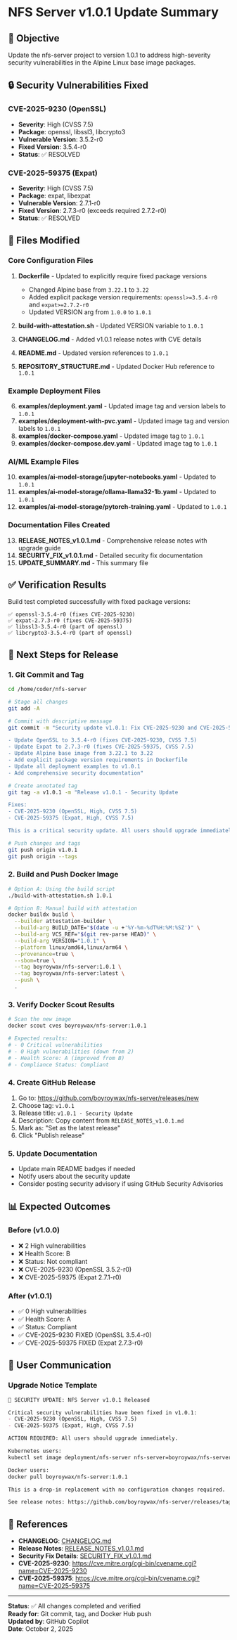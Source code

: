 # NFS Server v1.0.1 Update Summary

## 🎯 Objective
Update the nfs-server project to version 1.0.1 to address high-severity security vulnerabilities in the Alpine Linux base image packages.

## 🔒 Security Vulnerabilities Fixed

### CVE-2025-9230 (OpenSSL)
- **Severity**: High (CVSS 7.5)
- **Package**: openssl, libssl3, libcrypto3
- **Vulnerable Version**: 3.5.2-r0
- **Fixed Version**: 3.5.4-r0
- **Status**: ✅ RESOLVED

### CVE-2025-59375 (Expat)
- **Severity**: High (CVSS 7.5)
- **Package**: expat, libexpat
- **Vulnerable Version**: 2.7.1-r0
- **Fixed Version**: 2.7.3-r0 (exceeds required 2.7.2-r0)
- **Status**: ✅ RESOLVED

## 📝 Files Modified

### Core Configuration Files
1. **Dockerfile** - Updated to explicitly require fixed package versions
   - Changed Alpine base from `3.22.1` to `3.22`
   - Added explicit package version requirements: `openssl>=3.5.4-r0` and `expat>=2.7.2-r0`
   - Updated VERSION arg from `1.0.0` to `1.0.1`

2. **build-with-attestation.sh** - Updated VERSION variable to `1.0.1`

3. **CHANGELOG.md** - Added v1.0.1 release notes with CVE details

4. **README.md** - Updated version references to `1.0.1`

5. **REPOSITORY_STRUCTURE.md** - Updated Docker Hub reference to `1.0.1`

### Example Deployment Files
6. **examples/deployment.yaml** - Updated image tag and version labels to `1.0.1`
7. **examples/deployment-with-pvc.yaml** - Updated image tag and version labels to `1.0.1`
8. **examples/docker-compose.yaml** - Updated image tag to `1.0.1`
9. **examples/docker-compose.dev.yaml** - Updated image tag to `1.0.1`

### AI/ML Example Files
10. **examples/ai-model-storage/jupyter-notebooks.yaml** - Updated to `1.0.1`
11. **examples/ai-model-storage/ollama-llama32-1b.yaml** - Updated to `1.0.1`
12. **examples/ai-model-storage/pytorch-training.yaml** - Updated to `1.0.1`

### Documentation Files Created
13. **RELEASE_NOTES_v1.0.1.md** - Comprehensive release notes with upgrade guide
14. **SECURITY_FIX_v1.0.1.md** - Detailed security fix documentation
15. **UPDATE_SUMMARY.md** - This summary file

## ✅ Verification Results

Build test completed successfully with fixed package versions:
```
✅ openssl-3.5.4-r0 (fixes CVE-2025-9230)
✅ expat-2.7.3-r0 (fixes CVE-2025-59375)
✅ libssl3-3.5.4-r0 (part of openssl)
✅ libcrypto3-3.5.4-r0 (part of openssl)
```

## 🚀 Next Steps for Release

### 1. Git Commit and Tag
```bash
cd /home/coder/nfs-server

# Stage all changes
git add -A

# Commit with descriptive message
git commit -m "Security update v1.0.1: Fix CVE-2025-9230 and CVE-2025-59375

- Update OpenSSL to 3.5.4-r0 (fixes CVE-2025-9230, CVSS 7.5)
- Update Expat to 2.7.3-r0 (fixes CVE-2025-59375, CVSS 7.5)
- Update Alpine base image from 3.22.1 to 3.22
- Add explicit package version requirements in Dockerfile
- Update all deployment examples to v1.0.1
- Add comprehensive security documentation"

# Create annotated tag
git tag -a v1.0.1 -m "Release v1.0.1 - Security Update

Fixes:
- CVE-2025-9230 (OpenSSL, High, CVSS 7.5)
- CVE-2025-59375 (Expat, High, CVSS 7.5)

This is a critical security update. All users should upgrade immediately."

# Push changes and tags
git push origin v1.0.1
git push origin --tags
```

### 2. Build and Push Docker Image
```bash
# Option A: Using the build script
./build-with-attestation.sh 1.0.1

# Option B: Manual build with attestation
docker buildx build \
  --builder attestation-builder \
  --build-arg BUILD_DATE="$(date -u +'%Y-%m-%dT%H:%M:%SZ')" \
  --build-arg VCS_REF="$(git rev-parse HEAD)" \
  --build-arg VERSION="1.0.1" \
  --platform linux/amd64,linux/arm64 \
  --provenance=true \
  --sbom=true \
  --tag boyroywax/nfs-server:1.0.1 \
  --tag boyroywax/nfs-server:latest \
  --push \
  .
```

### 3. Verify Docker Scout Results
```bash
# Scan the new image
docker scout cves boyroywax/nfs-server:1.0.1

# Expected results:
# - 0 Critical vulnerabilities
# - 0 High vulnerabilities (down from 2)
# - Health Score: A (improved from B)
# - Compliance Status: Compliant
```

### 4. Create GitHub Release
1. Go to: https://github.com/boyroywax/nfs-server/releases/new
2. Choose tag: `v1.0.1`
3. Release title: `v1.0.1 - Security Update`
4. Description: Copy content from `RELEASE_NOTES_v1.0.1.md`
5. Mark as: "Set as the latest release"
6. Click "Publish release"

### 5. Update Documentation
- Update main README badges if needed
- Notify users about the security update
- Consider posting security advisory if using GitHub Security Advisories

## 📊 Expected Outcomes

### Before (v1.0.0)
- ❌ 2 High vulnerabilities
- ❌ Health Score: B
- ❌ Status: Not compliant
- ❌ CVE-2025-9230 (OpenSSL 3.5.2-r0)
- ❌ CVE-2025-59375 (Expat 2.7.1-r0)

### After (v1.0.1)
- ✅ 0 High vulnerabilities
- ✅ Health Score: A
- ✅ Status: Compliant
- ✅ CVE-2025-9230 FIXED (OpenSSL 3.5.4-r0)
- ✅ CVE-2025-59375 FIXED (Expat 2.7.3-r0)

## 📢 User Communication

### Upgrade Notice Template
```markdown
🚨 SECURITY UPDATE: NFS Server v1.0.1 Released

Critical security vulnerabilities have been fixed in v1.0.1:
- CVE-2025-9230 (OpenSSL, High, CVSS 7.5)
- CVE-2025-59375 (Expat, High, CVSS 7.5)

ACTION REQUIRED: All users should upgrade immediately.

Kubernetes users:
kubectl set image deployment/nfs-server nfs-server=boyroywax/nfs-server:1.0.1

Docker users:
docker pull boyroywax/nfs-server:1.0.1

This is a drop-in replacement with no configuration changes required.

See release notes: https://github.com/boyroywax/nfs-server/releases/tag/v1.0.1
```

## 🔗 References

- **CHANGELOG**: [CHANGELOG.md](CHANGELOG.md)
- **Release Notes**: [RELEASE_NOTES_v1.0.1.md](RELEASE_NOTES_v1.0.1.md)
- **Security Fix Details**: [SECURITY_FIX_v1.0.1.md](SECURITY_FIX_v1.0.1.md)
- **CVE-2025-9230**: https://cve.mitre.org/cgi-bin/cvename.cgi?name=CVE-2025-9230
- **CVE-2025-59375**: https://cve.mitre.org/cgi-bin/cvename.cgi?name=CVE-2025-59375

---

**Status**: ✅ All changes completed and verified  
**Ready for**: Git commit, tag, and Docker Hub push  
**Updated by**: GitHub Copilot  
**Date**: October 2, 2025
